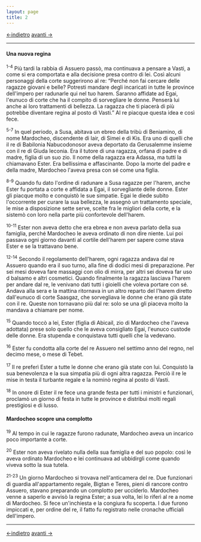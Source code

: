 ```yaml
---
layout: page
title: 2
---
```

[<-indietro](est01.html) [avanti ->](est03.html)

--------------------------------
#### Una nuova regina

<sup>1-4</sup> Più tardi la rabbia di Assuero passò, ma continuava a
pensare a Vasti, a come si era comportata e alla decisione presa contro
di lei. Così alcuni personaggi della corte suggerirono al re: “Perché
non fai cercare delle ragazze giovani e belle? Potresti mandare degli
incaricati in tutte le province dell'impero per radunarle qui nel tuo
harem. Saranno affidate ad Egai, l'eunuco di corte che ha il compito di
sorvegliare le donne. Penserà lui anche ai loro trattamenti di bellezza.
La ragazza che ti piacerà di più potrebbe diventare regina al posto di
Vasti.” Al re piacque questa idea e così fece.

<sup>5-7</sup> In quel periodo, a Susa, abitava un ebreo della tribù di
Beniamino, di nome Mardocheo, discendente di Iair, di Simei e di Kis.
Era uno di quelli che il re di Babilonia Nabucodonosor aveva deportato
da Gerusalemme insieme con il re di Giuda Ieconia. Era il tutore di una
ragazza, orfana di padre e di madre, figlia di un suo zio. Il nome della
ragazza era Adassa, ma tutti la chiamavano Ester. Era bellissima e
affascinante. Dopo la morte del padre e della madre, Mardocheo l'aveva
presa con sé come una figlia.

<sup>8-9</sup> Quando fu dato l'ordine di radunare a Susa ragazze per
l'harem, anche Ester fu portata a corte e affidata a Egai, il
sorvegliante delle donne. Ester gli piacque molto e conquistò le sue
simpatie. Egai le diede subito l'occorrente per curare la sua bellezza,
le assegnò un trattamento speciale, le mise a disposizione sette serve,
scelte fra le migliori della corte, e la sistemò con loro nella parte
più confortevole dell'harem.

<sup>10-11</sup> Ester non aveva detto che era ebrea e non aveva parlato
della sua famiglia, perché Mardocheo le aveva ordinato di non dire
niente. Lui poi passava ogni giorno davanti al cortile dell'harem per
sapere come stava Ester e se la trattavano bene.

<sup>12-14</sup> Secondo il regolamento dell'harem, ogni ragazza andava
dal re Assuero quando era il suo turno, alla fine di dodici mesi di
preparazione. Per sei mesi doveva fare massaggi con olio di mirra, per
altri sei doveva far uso d balsamo e altri cosmetici. Quando finalmente
la ragazza lasciava l'harem per andare dal re, le venivano dati tutti i
gioielli che voleva portare con sé. Andava alla sera e la mattina
ritornava in un altro reparto del l'harem diretto dall'eunuco di corte
Saasgaz, che sorvegliava le donne che erano già state con il re. Queste
non tornavano più dal re: solo se una gli piaceva molto la mandava a
chiamare per nome.

<sup>15</sup> Quando toccò a lei, Ester (figlia di Abicail, zio di
Mardocheo che l'aveva adottata) prese solo quello che le aveva
consigliato Egai, l'eunuco custode delle donne. Era stupenda e
conquistava tutti quelli che la vedevano.

<sup>16</sup> Ester fu condotta alla corte del re Assuero nel settimo
anno del regno, nel decimo mese, o mese di Tebet.

<sup>17</sup> Il re preferì Ester a tutte le donne che erano già state
con lui. Conquistò la sua benevolenza e la sua simpatia più di ogni
altra ragazza. Perciò il re le mise in testa il turbante regale e la
nominò regina al posto di Vasti.

<sup>18</sup> In onore di Ester il re fece una grande festa per tutti i
ministri e funzionari, proclamò un giorno di festa in tutte le province
e distribuì molti regali prestigiosi e di lusso.

#### Mardocheo scopre una complotto

<sup>19</sup> Al tempo in cui le ragazze furono radunate, Mardocheo
aveva un incarico poco importante a corte.

<sup>20</sup> Ester non aveva rivelato nulla della sua famiglia e del
suo popolo: così le aveva ordinato Mardocheo e lei continuava ad
ubbidirgli come quando viveva sotto la sua tutela.

<sup>21-23</sup> Un giorno Mardocheo si trovava nell'anticamera del re.
Due funzionari di guardia all'appartamento regale, Bigtan e Teres, pieni
di rancore contro Assuero, stavano preparando un complotto per
ucciderlo. Mardocheo venne a saperlo e avvisò la regina Ester; a sua
volta, lei lo riferì al re a nome di Mardocheo. Si fece un'inchiesta e
la congiura fu scoperta. I due furono impiccati e, per ordine del re, il
fatto fu registrato nelle cronache ufficiali dell'impero.

---------------------------------------
[<-indietro](est01.html) [avanti ->](est03.html)